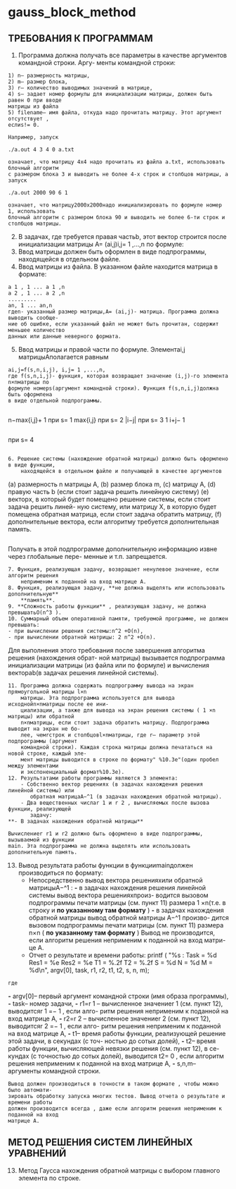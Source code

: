 # gauss_block_method
## ТРЕБОВАНИЯ К ПРОГРАММАМ

1. Программа должна получать все параметры в качестве аргументов командной строки. Аргу-
    менты командной строки:

```
1) n– размерность матрицы,
2) m– размер блока,
3) r– количество выводимых значений в матрице,
4) s– задает номер формулы для инициализации матрицы, должен быть равен 0 при вводе
матрицы из файла
5) filename– имя файла, откуда надо прочитать матрицу. Этот аргумент отсутствует ,
еслиs!= 0.
```
```
Например, запуск
```
```
./a.out 4 3 4 0 a.txt
```
```
означает, что матрицу 4x4 надо прочитать из файла a.txt, использовать блочный алгоритм
с размером блока 3 и выводить не более 4-х строк и столбцов матрицы, а запуск
```
```
./a.out 2000 90 6 1
```
```
означает, что матрицу2000x2000надо инициализировать по формуле номер 1, использовать
блочный алгоритм с размером блока 90 и выводить не более 6-ти строк и столбцов матрицы.
```
2. В задачах, где требуется правая частьb, этот вектор строится после инициализации матрицы
    A= (ai,j)i,j= 1 ,...,n по формуле:
3. Ввод матрицы должен быть оформлен в виде подпрограммы, находящейся в отдельном файле.
4. Ввод матрицы из файла. В указанном файле находится матрица в формате:

```
a 1 , 1 ... a 1 ,n
a 2 , 1 ... a 2 ,n
.........
an, 1 ... an,n
гдеn- указанный размер матрицы,A= (ai,j)- матрица. Программа должна выводить сообще-
ние об ошибке, если указанный файл не может быть прочитан, содержит меньшее количество
данных или данные неверного формата.
```
5. Ввод матрицы и правой части по формуле. Элементai,j матрицыAполагается равным

```
ai,j=f(s,n,i,j), i,j= 1 ,...,n,
где f(s,n,i,j)- функция, которая возвращает значение (i,j)-го элемента n×nматрицы по
формуле номерs(аргумент командной строки). Функция f(s,n,i,j)должна быть оформлена
в виде отдельной подпрограммы.
```
```
```
n−max{i,j}+ 1 при s= 1
max{i,j} при s= 2
|i−j| при s= 3
1
i+j− 1
```
```
при s= 4
```

6. Решение системы (нахождение обратной матрицы) должно быть оформлено в виде функции,
    находящейся в отдельном файле и получающей в качестве аргументов

```
(a) размерность n матрицы A,
(b) размер блока m,
(c) матрицу A,
(d) правую часть b (если стоит задача решить линейную систему)
(e) векторx, в который будет помещено решение системы, если стоит задача решить линей-
ную систему, или матрицу X, в которую будет помещена обратная матрица, если стоит
задача обратить матрицу,
(f) дополнительные вектора, если алгоритму требуется дополнительная память.
```
```
Получать в этой подпрограмме дополнительную информацию извне через глобальные пере-
менные и т.п. запрещается.
```
7. Функция, реализующая задачу, возвращает ненулевое значение, если алгоритм решения
    неприменим к поданной на вход матрице A.
8. Функция, реализующая задачу, **не должна выделять или использовать дополнительную**
    **память**.
9. **Сложность работы функции** , реализующая задачу, не должна превышатьO(n^3 ).
10. Суммарный объем оперативной памяти, требуемой программе, не должен превышать:
- при вычислении решения системы:n^2 +O(n),
- при вычислении обратной матрицы: 2 n^2 +O(n).

```
Для выполнения этого требования после завершения алгоритма решения (нахождения обрат-
ной матрицы) вызывается подпрограмма инициализации матрицы (из файла или по формуле)
и вычисления вектораb(в задачах решения линейной системы).
```
11. Программа должна содержать подпрограмму вывода на экран прямоугольной матрицы l×n
    матрицы. Эта подпрограмма используется для вывода исходнойn×nматрицы после ее ини-
    циализации, а также для вывода на экран решения системы ( 1 ×n матрицы) или обратной
    n×nматрицы, если стоит задача обратить матрицу. Подпрограмма выводит на экран не бо-
    лее, чемrстрок и столбцовl×nматрицы, где r– параметр этой подпрограммы (аргумент
    командной строки). Каждая строка матрицы должна печататься на новой строке, каждый эле-
    мент матрицы выводится в строке по формату" %10.3e"(один пробел между элементами
    и экспоненциальный формат%10.3e).
12. Результатами работы программы являются 3 элемента:
    - Собственно вектор решенияx (в задачах нахождения решения линейной системы) или
       обратная матрицаA−^1 (в задачах нахождения обратной матрицы).
    - Два вещественных числаr 1 и r 2 , вычисляемых после вызова функции, реализующей
       задачу:
**- В задачах нахождения обратной матрицы**

Вычислениеr r1 и r2 должно быть оформлено в виде подпрограммы, вызываемой из функции
main. Эта подпрограмма не должна выделять или использовать дополнительную память.
```
13. Вывод результата работы функции в функцииmainдолжен производиться по формату:
    - Непосредственно вывод вектора решенияxили обратной матрицыA−^1 :
       **-** в задачах нахождения решения линейной системы вывод вектора решенияxпроиз-
          водится вызовом подпрограммы печати матрицы (см. пункт 11) размера 1 ×n(т.е. в
          строку и **по указанному там формату** )
       **-** в задачах нахождения обратной матрицы вывод обратной матрицы A−^1 произво-
          дится вызовом подпрограммы печати матрицы (см. пункт 11) размера n×n ( **по**
          **указанному там формату** )
Вывод не производится, если алгоритм решения неприменим к поданной на вход матри-
це A.
    - Отчет о результате и времени работы:
       printf (
       "%s : Task = %d Res1 = %e Res2 = %e T1 = %.2f T2 = %.2f S = %d N = %d M = %d\n",
       argv[0], task, r1, r2, t1, t2, s, n, m);

```
где
```
**-** argv[0]– первый аргумент командной строки (имя образа программы),
**-** task– номер задачи,
**-** r1=r 1 – вычисленное значениеr 1 (см. пункт 12), выводитсяr 1 =− 1 , если алго-
    ритм решения неприменим к поданной на вход матрице A,
**-** r2=r 2 – вычисленное значениеr 2 (см. пункт 12), выводитсяr 2 =− 1 , если алго-
    ритм решения неприменим к поданной на вход матрице A,
**-** t1– время работы функции, реализующей решение этой задачи, в секундах (с точ-
    ностью до сотых долей),
**-** t2– время работы функции, вычисляющей невязки решения (см. пункт 12), в се-
    кундах (с точностью до сотых долей), выводится t2= 0 , если алгоритм решения
    неприменим к поданной на вход матрице A,
**-** s,n,m– аргументы командной строки.

```
Вывод должен производиться в точности в таком формате , чтобы можно было автомати-
зировать обработку запуска многих тестов. Вывод отчета о результате и времени работы
должен производится всегда , даже если алгоритм решения неприменим к поданной на вход
матрице A.
```

## МЕТОД РЕШЕНИЯ СИСТЕМ ЛИНЕЙНЫХ УРАВНЕНИЙ
13. Метод Гаусса нахождения обратной матрицы с выбором главного элемента по строке.


